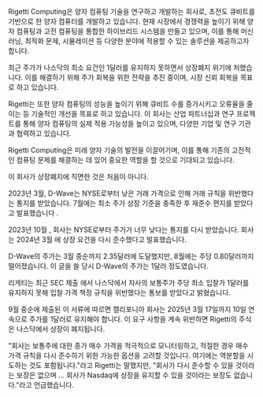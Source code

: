 Rigetti Computing은 양자 컴퓨팅 기술을 연구하고 개발하는 회사로, 초전도 큐비트를 기반으로 한 양자 컴퓨터를 개발하고 있습니다. 현재 시장에서 경쟁력을 높이기 위해 양자 컴퓨팅과 고전 컴퓨팅을 통합한 하이브리드 시스템을 만들고 있으며, 이를 통해 머신러닝, 최적화 문제, 시뮬레이션 등 다양한 분야에 적용할 수 있는 솔루션을 제공하고자 합니다.



최근 주가가 나스닥의 최소 요건인 1달러를 유지하지 못하면서 상장폐지 위기에 처했습니다. 이를 해결하기 위해 주가 회복을 위한 전략을 추진 중이며, 시장 신뢰 회복을 목표로 하고 있습니다.



Rigetti는 또한 양자 컴퓨팅의 성능을 높이기 위해 큐비트 수를 증가시키고 오류율을 줄이는 등 기술적인 개선을 목표로 하고 있습니다. 이 회사는 산업 파트너십과 연구 프로젝트를 통해 양자 컴퓨팅의 실제 적용 가능성을 높이고 있으며, 다양한 기업 및 연구 기관과 협력하고 있습니다.



Rigetti Computing은 미래 양자 기술의 발전을 이끌어가며, 이를 통해 기존의 고전적인 컴퓨팅 문제를 해결하는 데 있어 중요한 역할을 할 것으로 기대되고 있습니다.



이 회사가 상장폐지에 직면한 것은 처음이 아니다.

2023년 3월, D-Wave는 NYSE로부터 낮은 거래 가격으로 인해 거래 규칙을 위반했다는 통지를 받았습니다. 7월에는 최소 주가 상장 기준을 충족한 후 재준수 편지를 받았다고 발표했습니다 .

2023년 10월 , 회사는 NYSE로부터 주가가 너무 낮다는 통지를 다시 받았습니다. 회사는 2024년 3월 에 상장 요건을 다시 준수했다고 발표했습니다.

D-Wave의 주가는 3월 중순까지 2.35달러에 도달했지만, 8월에는 주당 0.80달러까지 떨어졌습니다. 이 글을 쓸 당시 D-Wave의 주가는 1달러 정도였습니다.



리게티는 최근 SEC 제출 에서 나스닥에서 자사의 보통주가 주당 최소 입찰가 1달러를 유지하지 못해 입찰 가격 책정 규칙을 위반했다는 통보를 받았다고 밝혔습니다.

9월 중순에 제출된 이 서류에 따르면 캘리포니아 회사는 2025년 3월 17일까지 10일 연속으로 주가를 1달러로 유지해야 합니다. 이 요구 사항을 계속 위반하면 Rigetti의 주식은 나스닥에서 상장이 폐지됩니다.

"회사는 보통주에 대한 종가 매수 가격을 적극적으로 모니터링하고, 적절한 경우 매수 가격 규칙을 다시 준수하기 위한 가능한 옵션을 고려할 것입니다. 여기에는 역분할을 시도하는 것도 포함됩니다."라고 Rigetti는 말했지만, "회사가 다시 준수할 수 있을 것이라는 보장은 없으며 … 회사가 Nasdaq에 상장을 유지할 수 있을 것이라는 보장도 없습니다."라고 언급했습니다.
